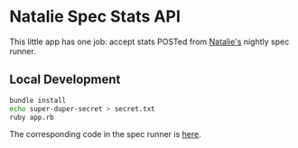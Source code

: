 # Natalie Spec Stats API

This little app has one job: accept stats POSTed from [Natalie's](https://github.com/seven1m/natalie) nightly spec runner.

## Local Development

```sh
bundle install
echo super-duper-secret > secret.txt
ruby app.rb
```

The corresponding code in the spec runner is [here](https://github.com/seven1m/natalie/blob/3b2efde2ccd1100b5aabbb79b2c48baee246ae84/spec/support/ruby_spec_runner.rb#L73-L82).
